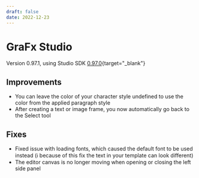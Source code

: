 ```yaml
---
draft: false
date: 2022-12-23
---
```


# GraFx Studio

Version 0.97.1, using Studio SDK [0.97.0](https://github.com/chili-publish/studio-sdk/releases){target="_blank"}

## Improvements

- You can leave the color of your character style undefined to use the color from the applied paragraph style
- After creating a text or image frame, you now automatically go back to the Select tool

## Fixes

- Fixed issue with loading fonts, which caused the default font to be used instead (ℹ️ because of this fix the text in your template can look different)
- The editor canvas is no longer moving when opening or closing the left side panel
